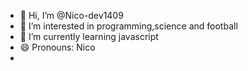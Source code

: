 - 👋 Hi, I’m @Nico-dev1409
- 👀 I’m interested in programming,science and football
- 🌱 I’m currently learning javascript
- 😄 Pronouns: Nico 
-
<!---
Nico-dev1409/Nico-dev1409 is a ✨ special ✨ repository because its `README.md` (this file) appears on your GitHub profile.
You can click the Preview link to take a look at your changes.
--->
